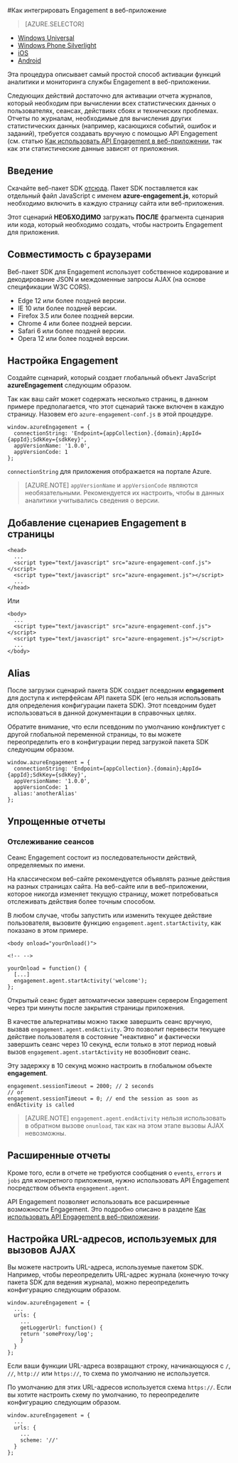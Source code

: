 <properties
	pageTitle="Интеграция веб-пакета SDK для Azure Mobile Engagement | Microsoft Azure"
	description="Последние обновления и процедуры для веб-пакета SDK для Azure Mobile Engagement."
	services="mobile-engagement"
	documentationCenter="mobile"
	authors="piyushjo"
	manager="erikre"
	editor="" />

<tags
	ms.service="mobile-engagement"
	ms.workload="mobile"
	ms.tgt_pltfrm="web"
	ms.devlang="js"
	ms.topic="article"
	ms.date="02/29/2016"
	ms.author="piyushjo" />

#Как интегрировать Engagement в веб-приложение

> [AZURE.SELECTOR]
- [Windows Universal](mobile-engagement-windows-store-integrate-engagement.md)
- [Windows Phone Silverlight](mobile-engagement-windows-phone-integrate-engagement.md)
- [iOS](mobile-engagement-ios-integrate-engagement.md)
- [Android](mobile-engagement-android-integrate-engagement.md)

Эта процедура описывает самый простой способ активации функций аналитики и мониторинга службы Engagement в веб-приложении.

Следующих действий достаточно для активации отчета журналов, который необходим при вычислении всех статистических данных о пользователях, сеансах, действиях сбоях и технических проблемах. Отчеты по журналам, необходимые для вычисления других статистических данных (например, касающихся событий, ошибок и заданий), требуется создавать вручную с помощью API Engagement (см. статью [Как использовать API Engagement в веб-приложении](mobile-engagement-web-use-engagement-api.md), так как эти статистические данные зависят от приложения.

## Введение

Скачайте веб-пакет SDK [отсюда](http://aka.ms/P7b453). Пакет SDK поставляется как отдельный файл JavaScript с именем **azure-engagement.js**, который необходимо включить в каждую страницу сайта или веб-приложения.

Этот сценарий **НЕОБХОДИМО** загружать **ПОСЛЕ** фрагмента сценария или кода, который необходимо создать, чтобы настроить Engagement для приложения.

## Совместимость с браузерами

Веб-пакет SDK для Engagement использует собственное кодирование и декодирование JSON и междоменные запросы AJAX (на основе спецификации W3C CORS).

* Edge 12 или более поздней версии.
* IE 10 или более поздней версии.
* Firefox 3.5 или более поздней версии.
* Chrome 4 или более поздней версии.
* Safari 6 или более поздней версии.
* Opera 12 или более поздней версии.

## Настройка Engagement

Создайте сценарий, который создает глобальный объект JavaScript **azureEngagement** следующим образом.
 
Так как ваш сайт может содержать несколько страниц, в данном примере предполагается, что этот сценарий также включен в каждую страницу. Назовем его `azure-engagement-conf.js` в этой процедуре.

	window.azureEngagement = {
	  connectionString: 'Endpoint={appCollection}.{domain};AppId={appId};SdkKey={sdkKey}',
	  appVersionName: '1.0.0',
	  appVersionCode: 1
	};

`connectionString` для приложения отображается на портале Azure.

> [AZURE.NOTE] `appVersionName` и `appVersionCode` являются необязательными. Рекомендуется их настроить, чтобы в данных аналитики учитывались сведения о версии.

## Добавление сценариев Engagement в страницы

	<head>
	  ...
	  <script type="text/javascript" src="azure-engagement-conf.js"></script>
	  <script type="text/javascript" src="azure-engagement.js"></script>
	  ...
	</head>

Или

	<body>
	  ...
	  <script type="text/javascript" src="azure-engagement-conf.js"></script>
	  <script type="text/javascript" src="azure-engagement.js"></script>
	  ...
	</body>

## Alias

После загрузки сценарий пакета SDK создает псевдоним **engagement** для доступа к интерфейсам API пакета SDK (его нельзя использовать для определения конфигурации пакета SDK). Этот псевдоним будет использоваться в данной документации в справочных целях.

Обратите внимание, что если псевдоним по умолчанию конфликтует с другой глобальной переменной страницы, то вы можете переопределить его в конфигурации перед загрузкой пакета SDK следующим образом.

	window.azureEngagement = {
	  connectionString: 'Endpoint={appCollection}.{domain};AppId={appId};SdkKey={sdkKey}',
	  appVersionName: '1.0.0',
	  appVersionCode: 1
	  alias:'anotherAlias'
	};

## Упрощенные отчеты

### Отслеживание сеансов

Сеанс Engagement состоит из последовательности действий, определяемых по имени.

На классическом веб-сайте рекомендуется объявлять разные действия на разных страницах сайта. На веб-сайте или в веб-приложении, которое никогда изменяет текущую страницу, может потребоваться отслеживать действия более точным способом.

В любом случае, чтобы запустить или изменить текущее действие пользователя, вызовите функцию `engagement.agent.startActivity`, как показано в этом примере.

	<body onload="yourOnload()">

	<!-- -->

	yourOnload = function() {
      [...]
      engagement.agent.startActivity('welcome');
	};

Открытый сеанс будет автоматически завершен сервером Engagement через три минуты после закрытия страницы приложения.

В качестве альтернативы можно также завершить сеанс вручную, вызвав `engagement.agent.endActivity`. Это позволит перевести текущее действие пользователя в состояние "неактивно" и фактически завершить сеанс через 10 секунд, если только в этот период новый вызов `engagement.agent.startActivity` не возобновит сеанс.
 
Эту задержку в 10 секунд можно настроить в глобальном объекте **engagement**.

	engagement.sessionTimeout = 2000; // 2 seconds
	// or
	engagement.sessionTimeout = 0; // end the session as soon as endActivity is called

> [AZURE.NOTE] `engagement.agent.endActivity` нельзя использовать в обратном вызове `onunload`, так как на этом этапе вызовы AJAX невозможны.

## Расширенные отчеты

Кроме того, если в отчете не требуются сообщения о `events`, `errors` и `jobs` для конкретного приложения, нужно использовать API Engagement посредством объекта `engagement.agent`.

API Engagement позволяет использовать все расширенные возможности Engagement. Это подробно описано в разделе [Как использовать API Engagement в веб-приложении](mobile-engagement-web-use-engagement-api.md).

## Настройка URL-адресов, используемых для вызовов AJAX

Вы можете настроить URL-адреса, используемые пакетом SDK. Например, чтобы переопределить URL-адрес журнала (конечную точку пакета SDK для ведения журнала), можно переопределить конфигурацию следующим образом.

	window.azureEngagement = {
	  ...
	  urls: {
	    ...        
	    getLoggerUrl: function() {
	    return 'someProxy/log';
	    }
	  }
	};

Если ваши функции URL-адреса возвращают строку, начинающуюся с `/`, `//`, `http://` или `https://`, то схема по умолчанию не используется.

По умолчанию для этих URL-адресов используется схема `https://`. Если вы хотите настроить схему по умолчанию, то переопределите конфигурацию следующим образом.

	window.azureEngagement = {
	  ...
	  urls: {
        ...	     
	    scheme: '//'
	  }
	};

<!---HONumber=AcomDC_0615_2016-->